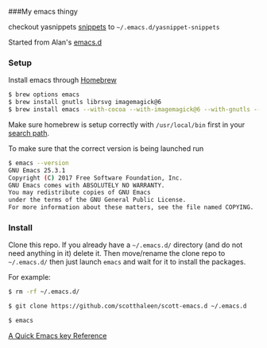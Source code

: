 ###My emacs thingy


checkout yasnippets [snippets](https://github.com/AndreaCrotti/yasnippet-snippets/tree/master) 
to `~/.emacs.d/yasnippet-snippets`


Started from Alan's [emacs.d](https://github.com/alandipert/alan-emacs.d)



### Setup

Install emacs through [Homebrew](http://brew.sh)

```sh
$ brew options emacs
$ brew install gnutls librsvg imagemagick@6
$ brew install emacs --with-cocoa --with-imagemagick@6 --with-gnutls --with-librsvg
```

Make sure homebrew is setup correctly with `/usr/local/bin` first in your [search path](http://stackoverflow.com/questions/10343834/homebrew-wants-me-to-amend-my-path-no-clue-how).


To make sure that the correct version is being launched run 

```sh
$ emacs --version
GNU Emacs 25.3.1
Copyright (C) 2017 Free Software Foundation, Inc.
GNU Emacs comes with ABSOLUTELY NO WARRANTY.
You may redistribute copies of GNU Emacs
under the terms of the GNU General Public License.
For more information about these matters, see the file named COPYING.
```

### Install

Clone this repo. If you already have a `~/.emacs.d/` directory (and do not need anything in it) delete it.  Then move/rename the clone repo to `~/.emacs.d/` then just launch `emacs` and wait for it to install the packages.

For example:

```sh
$ rm -rf ~/.emacs.d/

$ git clone https://github.com/scotthaleen/scott-emacs.d ~/.emacs.d 

$ emacs 
```


[A Quick Emacs key Reference](EMACS-QUICK-REFERENCE.md)


